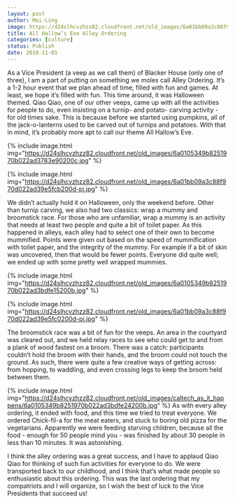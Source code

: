 ```yaml
---
layout: post
author: Mei-Ling
image: https://d24slhcvzhzz82.cloudfront.net/old_images/6a01bb09a3c88f970d022ad39e5fc6200d-pi.jpg
title: All Hallow’s Eve Alley Ordering
categories: [culture]
status: Publish
date: 2018-11-01
---
```


As a Vice President (a veep as we call them) of Blacker House (only one of three), I am a part of putting on something we moles call Alley Ordering. It’s a 1-2 hour event that we plan ahead of time, filled with fun and games. At least, we hope it’s filled with fun. This time around, it was Halloween themed. Qiao Qiao, one of our other veeps, came up with all the activities for people to do, even insisting on a turnip- and potato- carving activity - for old times sake. This is because before we started using pumpkins, all of the jack-o-lanterns used to be carved out of turnips and potatoes. With that in mind, it’s probably more apt to call our theme All Hallow’s Eve.


{% include image.html img="https://d24slhcvzhzz82.cloudfront.net/old_images/6a0105349b8251970b022ad3783e90200c.jpg" %}

{% include image.html img="https://d24slhcvzhzz82.cloudfront.net/old_images/6a01bb09a3c88f970d022ad39e5fcb200d-pi.jpg" %}

We didn’t actually hold it on Halloween, only the weekend before. Other than turnip carving, we also had two classics: wrap a mummy and broomstick race. For those who are unfamiliar, wrap a mummy is an activity that needs at least two people and quite a bit of toilet paper. As this happened in alleys, each alley had to select one of their own to become mummified. Points were given out based on the speed of mummification with toilet paper, and the integrity of the mummy. For example if a bit of skin was uncovered, then that would be fewer points. Everyone did quite well; we ended up with some pretty well wrapped mummies.


{% include image.html img="https://d24slhcvzhzz82.cloudfront.net/old_images/6a0105349b8251970b022ad3bdfe15200b.jpg" %}

{% include image.html img="https://d24slhcvzhzz82.cloudfront.net/old_images/6a01bb09a3c88f970d022ad39e5fc0200d-pi.jpg" %}

The broomstick race was a bit of fun for the veeps. An area in the courtyard was cleared out, and we held relay races to see who could get to and from a plank of wood fastest on a broom. There was a catch: participants couldn’t hold the broom with their hands, and the broom could not touch the ground. As such, there were quite a few creative ways of getting across: from hopping, to waddling, and even crossing legs to keep the broom held between them.


{% include image.html img="https://d24slhcvzhzz82.cloudfront.net/old_images/caltech_as_it_happens/6a0105349b8251970b022ad3bdfe24200b.jpg" %}
As with every alley ordering, it ended with food, and this time we tried to treat everyone. We ordered Chick-fil-a for the meat eaters, and stuck to boring old pizza for the vegetarians. Apparently we were feeding starving children, because all the food - enough for 50 people mind you - was finished by about 30 people in less than 10 minutes. It was astonishing.

I think the alley ordering was a great success, and I have to applaud Qiao Qiao for thinking of such fun activities for everyone to do. We were transported back to our childhood, and I think that’s what made people so enthusiastic about this ordering. This was the last ordering that my compatriots and I will organize, so I wish the best of luck to the Vice Presidents that succeed us!
